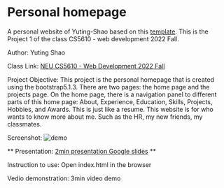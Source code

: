 # Personal homepage
A personal website of Yuting-Shao based on this [template](https://startbootstrap.com/theme/resume). This is the Project 1 of the class CS5610 - web development 2022 Fall.

Author: Yuting Shao

Class Link: [NEU CS5610 - Web Development 2022 Fall](https://johnguerra.co/classes/webDevelopment_fall_2022/)

Project Objective: This project is the personal homepage that is created using the bootstrap5.1.3. There are two pages: the home page and the projects page. 
On the home page, there is a navigation panel to different parts of this home page: About, Experience, Education, Skills, Projects, Hobbies, and Awards. This is just like a resume.
This website is for who wants to know more about me. Such as the HR, my new friends, my classmates.

Screenshot:
![demo](gif/screenshot.gif)

** Presentation: [2min presentation Google slides](https://docs.google.com/presentation/d/e/2PACX-1vQWI7onOb7Fjhm5yjWEheAAnja2KCDjf9PwKfnLMpOiJULX0ExAamYZN3hQLddnztMPy1u2Wey3iTro/pub?start=false&loop=false&delayms=15000) **

Instruction to use: Open index.html in the browser

Vedio demonstration: 3min video demo